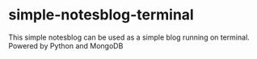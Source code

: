 # simple-notesblog-terminal
This simple notesblog can be used as a simple blog running on terminal. Powered by Python and MongoDB
